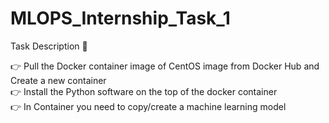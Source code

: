 # MLOPS_Internship_Task_1

Task Description 📄  

👉 Pull the Docker container image of CentOS image from Docker Hub and Create a new container  
👉 Install the Python software on the top of the docker container  
👉 In Container you need to copy/create a machine learning model
